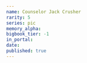 ```yaml
---
name: Counselor Jack Crusher
rarity: 5
series: pic
memory_alpha:
bigbook_tier: -1
in_portal:
date:
published: true
---
```



